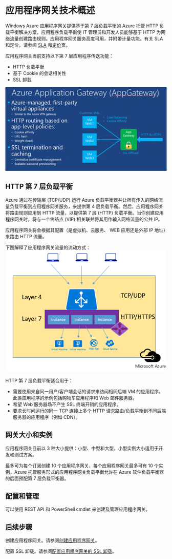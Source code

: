 <properties 
   pageTitle="应用程序网关简介 | Windows Azure"
   description="此页提供第 7 层负载平衡的应用程序网关服务概述，包括网关的大小、HTTP 负载平衡、基于 Cookie 的会话相关性和 SSL 卸载。"
   documentationCenter="na"
   services="application-gateway"
   authors="cherylmc"
   manager="jdial"
   editor="tysonn"/>
<tags 
   ms.service="application-gateway" 
   ms.date="06/24/2015"
   wacn.date="01/21/2016"/>

# 应用程序网关技术概述 


Windows Azure 应用程序网关提供基于第 7 层负载平衡的 Azure 托管 HTTP 负载平衡解决方案。应用程序负载平衡使 IT 管理员和开发人员能够基于 HTTP 为网络流量创建路由规则。应用程序网关服务高度可用，并附带计量功能。有关 SLA 和定价，请参阅 [SLA](/support/legal/sla) 和[定价](/home/features/application-gateway/#price)页。

应用程序网关当前支持以下第 7 层应用程序传送功能：

- HTTP 负载平衡
- 基于 Cookie 的会话相关性
- SSL 卸载

![应用程序网关](./media/application-gateway-introduction/appgateway1.png)

## HTTP 第 7 层负载平衡

Azure 通过在传输层 (TCP/UDP) 运行 Azure 负载平衡器并让所有传入的网络流量负载平衡到应用程序网关服务，来提供第 4 层负载平衡。然后，应用程序网关将路由规则应用到 HTTP 流量，以提供第 7 层 (HTTP) 负载平衡。当你创建应用程序网关时，将与一个终结点 (VIP) 相关联并将其用作输入网络流量的公共 IP。

应用程序网关将会根据其配置（是虚拟机、云服务、 WEB 应用还是外部 IP 地址）来路由 HTTP 流量。

下图解释了应用程序网关流量的流动方式：![应用程序网关 2](./media/application-gateway-introduction/appgateway2.png)

HTTP 第 7 层负载平衡适合用于：


- 需要使用来自同一用户/客户端会话的请求来访问相同后端 VM 的应用程序。此类应用程序的示例包括购物车应用程序和 Web 邮件服务器。
- 希望 Web 服务器场不产生 SSL 终端开销的应用程序。
- 要求长时间运行的同一 TCP 连接上多个 HTTP 请求路由/负载平衡到不同后端服务器的应用程序（例如 CDN）。

## 网关大小和实例

应用程序网关目前以 3 种大小提供：小型、中型和大型。小型实例大小适用于开发和测试方案。

最多可为每个订阅创建 10 个应用程序网关，每个应用程序网关最多可有 10 个实例。Azure 托管服务形式的应用程序网关负载平衡允许在 Azure 软件负载平衡器的后面预配第 7 层负载平衡器。

## 配置和管理

可以使用 REST API 和 PowerShell cmdlet 来创建及管理应用程序网关。

## 后续步骤

创建应用程序网关。请参阅[创建应用程序网关](/documentation/articles/application-gateway-create-gateway)。

配置 SSL 卸载。请参阅[配置应用程序网关的 SSL 卸载](/documentation/articles/application-gateway-ssl)。

<!---HONumber=69-->